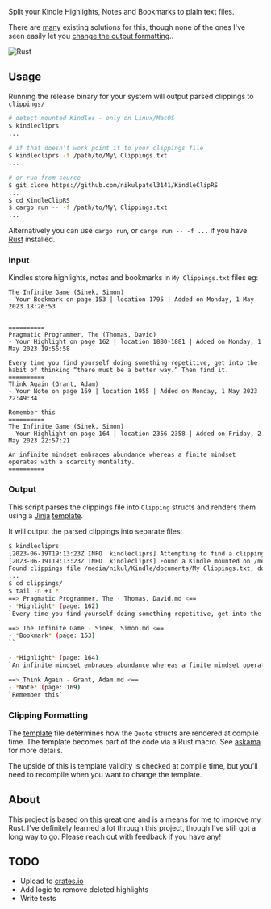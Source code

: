 
Split your Kindle Highlights, Notes and Bookmarks to plain text files.

There are [many](https://github.com/topics/kindle-clippings) existing solutions for this, though none of the ones I've seen easily let you [change the output formatting](#clipping-formatting)..

![Rust](https://img.shields.io/badge/Rust-000000?style=for-the-badge&logo=rust&logoColor=white)

## Usage

Running the release binary for your system will output parsed clippings to `clippings/`

```bash
# detect mounted Kindles - only on Linux/MacOS
$ kindlecliprs
...
 
# if that doesn't work point it to your clippings file
$ kindlecliprs -f /path/to/My\ Clippings.txt
...

# or run from source
$ git clone https://github.com/nikulpatel3141/KindleClipRS
...
$ cd KindleClipRS
$ cargo run -- -f /path/to/My\ Clippings.txt
...
```

Alternatively you can use `cargo run`, or `cargo run -- -f ...` if you have [Rust](https://www.rust-lang.org/tools/install) installed.

### Input

Kindles store highlights, notes and bookmarks in `My Clippings.txt` files eg:

```
The Infinite Game (Sinek, Simon)
- Your Bookmark on page 153 | location 1795 | Added on Monday, 1 May 2023 18:26:53


==========
Pragmatic Programmer, The (Thomas, David)
- Your Highlight on page 162 | location 1880-1881 | Added on Monday, 1 May 2023 19:56:58

Every time you find yourself doing something repetitive, get into the habit of thinking “there must be a better way.” Then find it.
==========
Think Again (Grant, Adam)
- Your Note on page 169 | location 1955 | Added on Monday, 1 May 2023 22:49:34

Remember this
==========
The Infinite Game (Sinek, Simon)
- Your Highlight on page 164 | location 2356-2358 | Added on Friday, 2 May 2023 22:57:21

An infinite mindset embraces abundance whereas a finite mindset operates with a scarcity mentality.
==========
```

### Output

This script parses the clippings file into `Clipping` structs and renders them using a [Jinja](https://jinja.palletsprojects.com/) [template](/templates/clipping_template.md).

It will output the parsed clippings into separate files:

```bash
$ kindlecliprs
[2023-06-19T19:13:23Z INFO  kindlecliprs] Attempting to find a clipping file from any mounted Kindles
[2023-06-19T19:13:23Z INFO  kindlecliprs] Found a Kindle mounted on /media/nikul/Kindle
Found clippings file /media/nikul/Kindle/documents/My Clippings.txt, do you want to continue? yes
...
$ cd clippings/
$ tail -n +1 *
==> Pragmatic Programmer, The - Thomas, David.md <==
- *Highlight* (page: 162)
`Every time you find yourself doing something repetitive, get into the habit of thinking “there must be a better way.” Then find it.`

==> The Infinite Game - Sinek, Simon.md <==
- *Bookmark* (page: 153)
``

- *Highlight* (page: 164)
`An infinite mindset embraces abundance whereas a finite mindset operates with a scarcity mentality.`

==> Think Again - Grant, Adam.md <==
- *Note* (page: 169)
`Remember this`
```

### Clipping Formatting

The [template](/templates/clipping_template.md) file determines how the `Quote` structs are rendered at compile time. The template becomes part of the code via a Rust macro. See [askama](https://github.com/djc/askama/tree/main) for more details.

The upside of this is template validity is checked at compile time, but you'll need to recompile when you want to change the template.


## About

This project is based on [this](https://github.com/robertmartin8/KindleClippings) great one and is a means for me to improve my Rust. I've definitely learned a lot through this project, though I've still got a long way to go. Please reach out with feedback if you have any!

## TODO

- Upload to [crates.io](https://crates.io/)
- Add logic to remove deleted highlights
- Write tests
